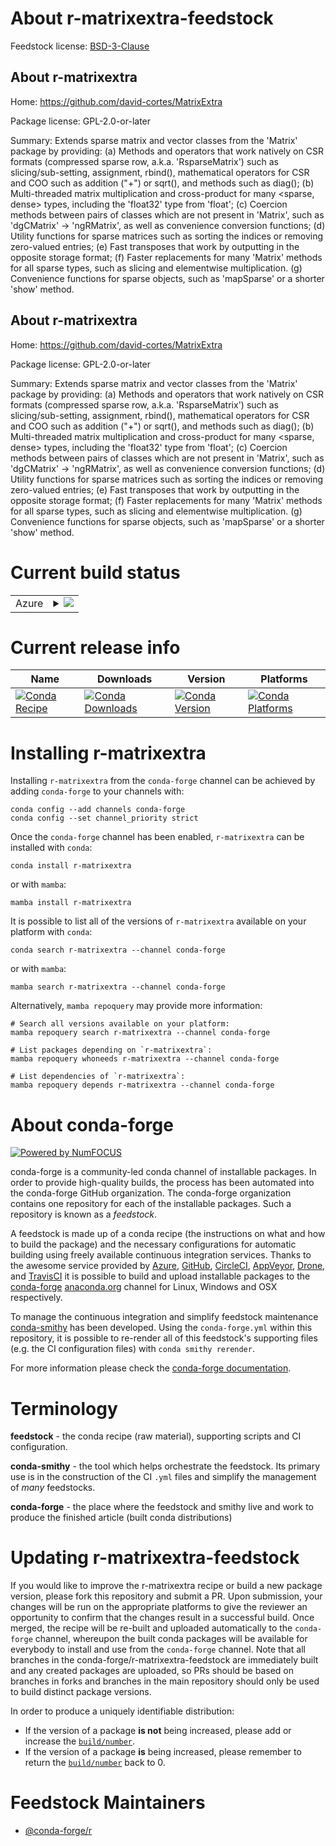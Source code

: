 About r-matrixextra-feedstock
=============================

Feedstock license: [BSD-3-Clause](https://github.com/conda-forge/r-matrixextra-feedstock/blob/main/LICENSE.txt)


About r-matrixextra
-------------------

Home: https://github.com/david-cortes/MatrixExtra

Package license: GPL-2.0-or-later

Summary: Extends sparse matrix and vector classes from the 'Matrix' package by providing: (a) Methods and operators that work natively on CSR formats (compressed sparse row, a.k.a. 'RsparseMatrix') such as slicing/sub-setting, assignment, rbind(), mathematical operators for CSR and COO such as addition ("+") or sqrt(), and methods such as diag(); (b) Multi-threaded matrix multiplication and cross-product for many <sparse, dense> types, including the 'float32' type from 'float'; (c) Coercion methods between pairs of classes which are not present in 'Matrix', such as 'dgCMatrix' -> 'ngRMatrix', as well as convenience conversion functions; (d) Utility functions for sparse matrices such as sorting the indices or removing zero-valued entries; (e) Fast transposes that work by outputting in the opposite storage format; (f) Faster replacements for many 'Matrix' methods for all sparse types, such as slicing and elementwise multiplication. (g) Convenience functions for sparse objects, such as 'mapSparse' or a shorter 'show' method.

About r-matrixextra
-------------------

Home: https://github.com/david-cortes/MatrixExtra

Package license: GPL-2.0-or-later

Summary: Extends sparse matrix and vector classes from the 'Matrix' package by providing: (a) Methods and operators that work natively on CSR formats (compressed sparse row, a.k.a. 'RsparseMatrix') such as slicing/sub-setting, assignment, rbind(), mathematical operators for CSR and COO such as addition ("+") or sqrt(), and methods such as diag(); (b) Multi-threaded matrix multiplication and cross-product for many <sparse, dense> types, including the 'float32' type from 'float'; (c) Coercion methods between pairs of classes which are not present in 'Matrix', such as 'dgCMatrix' -> 'ngRMatrix', as well as convenience conversion functions; (d) Utility functions for sparse matrices such as sorting the indices or removing zero-valued entries; (e) Fast transposes that work by outputting in the opposite storage format; (f) Faster replacements for many 'Matrix' methods for all sparse types, such as slicing and elementwise multiplication. (g) Convenience functions for sparse objects, such as 'mapSparse' or a shorter 'show' method.

Current build status
====================


<table>
    
  <tr>
    <td>Azure</td>
    <td>
      <details>
        <summary>
          <a href="https://dev.azure.com/conda-forge/feedstock-builds/_build/latest?definitionId=16160&branchName=main">
            <img src="https://dev.azure.com/conda-forge/feedstock-builds/_apis/build/status/r-matrixextra-feedstock?branchName=main">
          </a>
        </summary>
        <table>
          <thead><tr><th>Variant</th><th>Status</th></tr></thead>
          <tbody><tr>
              <td>linux_64_r_base4.3</td>
              <td>
                <a href="https://dev.azure.com/conda-forge/feedstock-builds/_build/latest?definitionId=16160&branchName=main">
                  <img src="https://dev.azure.com/conda-forge/feedstock-builds/_apis/build/status/r-matrixextra-feedstock?branchName=main&jobName=linux&configuration=linux%20linux_64_r_base4.3" alt="variant">
                </a>
              </td>
            </tr><tr>
              <td>linux_64_r_base4.4</td>
              <td>
                <a href="https://dev.azure.com/conda-forge/feedstock-builds/_build/latest?definitionId=16160&branchName=main">
                  <img src="https://dev.azure.com/conda-forge/feedstock-builds/_apis/build/status/r-matrixextra-feedstock?branchName=main&jobName=linux&configuration=linux%20linux_64_r_base4.4" alt="variant">
                </a>
              </td>
            </tr><tr>
              <td>osx_64_r_base4.3</td>
              <td>
                <a href="https://dev.azure.com/conda-forge/feedstock-builds/_build/latest?definitionId=16160&branchName=main">
                  <img src="https://dev.azure.com/conda-forge/feedstock-builds/_apis/build/status/r-matrixextra-feedstock?branchName=main&jobName=osx&configuration=osx%20osx_64_r_base4.3" alt="variant">
                </a>
              </td>
            </tr><tr>
              <td>osx_64_r_base4.4</td>
              <td>
                <a href="https://dev.azure.com/conda-forge/feedstock-builds/_build/latest?definitionId=16160&branchName=main">
                  <img src="https://dev.azure.com/conda-forge/feedstock-builds/_apis/build/status/r-matrixextra-feedstock?branchName=main&jobName=osx&configuration=osx%20osx_64_r_base4.4" alt="variant">
                </a>
              </td>
            </tr><tr>
              <td>win_64_r_base4.3</td>
              <td>
                <a href="https://dev.azure.com/conda-forge/feedstock-builds/_build/latest?definitionId=16160&branchName=main">
                  <img src="https://dev.azure.com/conda-forge/feedstock-builds/_apis/build/status/r-matrixextra-feedstock?branchName=main&jobName=win&configuration=win%20win_64_r_base4.3" alt="variant">
                </a>
              </td>
            </tr><tr>
              <td>win_64_r_base4.4</td>
              <td>
                <a href="https://dev.azure.com/conda-forge/feedstock-builds/_build/latest?definitionId=16160&branchName=main">
                  <img src="https://dev.azure.com/conda-forge/feedstock-builds/_apis/build/status/r-matrixextra-feedstock?branchName=main&jobName=win&configuration=win%20win_64_r_base4.4" alt="variant">
                </a>
              </td>
            </tr>
          </tbody>
        </table>
      </details>
    </td>
  </tr>
</table>

Current release info
====================

| Name | Downloads | Version | Platforms |
| --- | --- | --- | --- |
| [![Conda Recipe](https://img.shields.io/badge/recipe-r--matrixextra-green.svg)](https://anaconda.org/conda-forge/r-matrixextra) | [![Conda Downloads](https://img.shields.io/conda/dn/conda-forge/r-matrixextra.svg)](https://anaconda.org/conda-forge/r-matrixextra) | [![Conda Version](https://img.shields.io/conda/vn/conda-forge/r-matrixextra.svg)](https://anaconda.org/conda-forge/r-matrixextra) | [![Conda Platforms](https://img.shields.io/conda/pn/conda-forge/r-matrixextra.svg)](https://anaconda.org/conda-forge/r-matrixextra) |

Installing r-matrixextra
========================

Installing `r-matrixextra` from the `conda-forge` channel can be achieved by adding `conda-forge` to your channels with:

```
conda config --add channels conda-forge
conda config --set channel_priority strict
```

Once the `conda-forge` channel has been enabled, `r-matrixextra` can be installed with `conda`:

```
conda install r-matrixextra
```

or with `mamba`:

```
mamba install r-matrixextra
```

It is possible to list all of the versions of `r-matrixextra` available on your platform with `conda`:

```
conda search r-matrixextra --channel conda-forge
```

or with `mamba`:

```
mamba search r-matrixextra --channel conda-forge
```

Alternatively, `mamba repoquery` may provide more information:

```
# Search all versions available on your platform:
mamba repoquery search r-matrixextra --channel conda-forge

# List packages depending on `r-matrixextra`:
mamba repoquery whoneeds r-matrixextra --channel conda-forge

# List dependencies of `r-matrixextra`:
mamba repoquery depends r-matrixextra --channel conda-forge
```


About conda-forge
=================

[![Powered by
NumFOCUS](https://img.shields.io/badge/powered%20by-NumFOCUS-orange.svg?style=flat&colorA=E1523D&colorB=007D8A)](https://numfocus.org)

conda-forge is a community-led conda channel of installable packages.
In order to provide high-quality builds, the process has been automated into the
conda-forge GitHub organization. The conda-forge organization contains one repository
for each of the installable packages. Such a repository is known as a *feedstock*.

A feedstock is made up of a conda recipe (the instructions on what and how to build
the package) and the necessary configurations for automatic building using freely
available continuous integration services. Thanks to the awesome service provided by
[Azure](https://azure.microsoft.com/en-us/services/devops/), [GitHub](https://github.com/),
[CircleCI](https://circleci.com/), [AppVeyor](https://www.appveyor.com/),
[Drone](https://cloud.drone.io/welcome), and [TravisCI](https://travis-ci.com/)
it is possible to build and upload installable packages to the
[conda-forge](https://anaconda.org/conda-forge) [anaconda.org](https://anaconda.org/)
channel for Linux, Windows and OSX respectively.

To manage the continuous integration and simplify feedstock maintenance
[conda-smithy](https://github.com/conda-forge/conda-smithy) has been developed.
Using the ``conda-forge.yml`` within this repository, it is possible to re-render all of
this feedstock's supporting files (e.g. the CI configuration files) with ``conda smithy rerender``.

For more information please check the [conda-forge documentation](https://conda-forge.org/docs/).

Terminology
===========

**feedstock** - the conda recipe (raw material), supporting scripts and CI configuration.

**conda-smithy** - the tool which helps orchestrate the feedstock.
                   Its primary use is in the construction of the CI ``.yml`` files
                   and simplify the management of *many* feedstocks.

**conda-forge** - the place where the feedstock and smithy live and work to
                  produce the finished article (built conda distributions)


Updating r-matrixextra-feedstock
================================

If you would like to improve the r-matrixextra recipe or build a new
package version, please fork this repository and submit a PR. Upon submission,
your changes will be run on the appropriate platforms to give the reviewer an
opportunity to confirm that the changes result in a successful build. Once
merged, the recipe will be re-built and uploaded automatically to the
`conda-forge` channel, whereupon the built conda packages will be available for
everybody to install and use from the `conda-forge` channel.
Note that all branches in the conda-forge/r-matrixextra-feedstock are
immediately built and any created packages are uploaded, so PRs should be based
on branches in forks and branches in the main repository should only be used to
build distinct package versions.

In order to produce a uniquely identifiable distribution:
 * If the version of a package **is not** being increased, please add or increase
   the [``build/number``](https://docs.conda.io/projects/conda-build/en/latest/resources/define-metadata.html#build-number-and-string).
 * If the version of a package **is** being increased, please remember to return
   the [``build/number``](https://docs.conda.io/projects/conda-build/en/latest/resources/define-metadata.html#build-number-and-string)
   back to 0.

Feedstock Maintainers
=====================

* [@conda-forge/r](https://github.com/conda-forge/r/)

